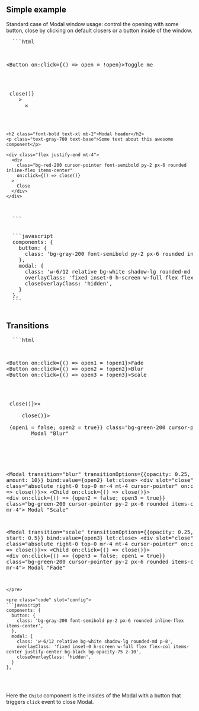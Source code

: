 <script>
import Intro from './intro.md';
import Link from '../../_components/link.svelte';
import ShowBlock from '../../_components/show-block.svelte';
import PropsSlotsMarkup from './props-slots-markup.md';
import SimpleExample from './simple-example/tailwind.svelte';
import TransitionsExample from './transitions/tailwind.svelte';
</script>

<Intro />


<h2 id="simple-example">Simple example</h2>

Standard case of Modal window usage: control the opening with some button,
close by clicking on default closers or a button inside of the window.

<ShowBlock>
  <SimpleExample />
  
  <pre class="code" slot="code">
  ```html
  <script>
    import {Modal, Button} from 'industrial-ui';
    let open = false;
  </script>
  
  <Button on:click={() => open = !open}>Toggle me</Button>
  
  <Modal bind:value={open} let:close>
    <div 
      slot="close" 
      class="absolute right-0 top-0 mr-4 mt-4 cursor-pointer"
      on:click={() => close()}
    >
      ✕
    </div>
  
    <h2 class="font-bold text-xl mb-2">Modal header</h2>
    <p class="text-gray-700 text-base">Some text about this awesome component</p>
  
    <div class="flex justify-end mt-4">
      <div 
        class="bg-red-200 cursor-pointer font-semibold py-2 px-6 rounded inline-flex items-center" 
        on:click={() => close()}
      >
        Close
      </div>
    </div>
  </Modal>
  ```
  </pre>

  <pre class="code" slot="config">
  ```javascript
  components: {
    button: {
      class: 'bg-gray-200 font-semibold py-2 px-6 rounded inline-flex items-center',
    },
    modal: {
      class: 'w-6/12 relative bg-white shadow-lg rounded-md p-8',
      overlayClass: 'fixed inset-0 h-screen w-full flex flex-col items-center justify-center bg-black bg-opacity-75 z-10',
      closeOverlayClass: 'hidden',
    }
  },
  ```
  </pre>
</ShowBlock>


<h2 id="transitions">Transitions</h2>

<ShowBlock>
  <TransitionsExample />
  
  <pre class="code" slot="code">
  ```html
  <script>
    import {Modal, Button} from 'industrial-ui';
    import Child from '../modal-children/tailwind.svelte';
    let open1 = false, open2 = false, open3 = false;
  </script>
  
  <Button on:click={() => open1 = !open1}>Fade</Button>
  <Button on:click={() => open2 = !open2}>Blur</Button>
  <Button on:click={() => open3 = !open3}>Scale</Button>
  
  <Modal transition="fade" bind:value={open1} let:close>
    <div slot="close" class="absolute right-0 top-0 mr-4 mt-4 cursor-pointer" on:click={() => close()}>✕</div>
    <Child on:click={() => close()}>
      <div on:click={() => {open1 = false; open2 = true}} class="bg-green-200 cursor-pointer py-2 px-6 rounded items-center mr-4">
        Modal "Blur"
      </div>
    </Child>
  </Modal>
  
  <Modal transition="blur" transitionOptions={{opacity: 0.25, amount: 10}} bind:value={open2} let:close>
    <div slot="close" class="absolute right-0 top-0 mr-4 mt-4 cursor-pointer" on:click={() => close()}>✕</div>
    <Child on:click={() => close()}>
      <div on:click={() => {open2 = false; open3 = true}} class="bg-green-200 cursor-pointer py-2 px-6 rounded items-center mr-4">
        Modal "Scale"
      </div>
    </Child>
  </Modal>
  
  <Modal transition="scale" transitionOptions={{opacity: 0.25, start: 0.5}} bind:value={open3} let:close>
    <div slot="close" class="absolute right-0 top-0 mr-4 mt-4 cursor-pointer" on:click={() => close()}>✕</div>
    <Child on:click={() => close()}>
      <div on:click={() => {open3 = false; open1 = true}} class="bg-green-200 cursor-pointer py-2 px-6 rounded items-center mr-4">
        Modal "Fade"
      </div>
    </Child>
  </Modal>
  ```
  </pre>

  <pre class="code" slot="config">
  ```javascript
  components: {
    button: {
      class: 'bg-gray-200 font-semibold py-2 px-6 rounded inline-flex items-center',
    },
    modal: {
      class: 'w-6/12 relative bg-white shadow-lg rounded-md p-8',
      overlayClass: 'fixed inset-0 h-screen w-full flex flex-col items-center justify-center bg-black bg-opacity-75 z-10',
      closeOverlayClass: 'hidden',
    }
  },
  ```
  </pre>
</ShowBlock>


Here the `Child` component is the insides of the Modal with a button that triggers `click` event to close Modal. 

<PropsSlotsMarkup />
